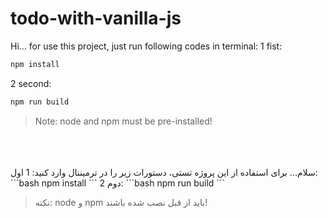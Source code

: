 # todo-with-vanilla-js
Hi...
for use this project, just run following codes in terminal:
1 fist:
```bash
npm install
```
2 second:
```bash
npm run build
```
> Note: node and npm must be pre-installed!
<br>
<br>
<br>
سلام...
برای استفاده از این پروژه تستی، دستورات زیر را در ترمیننال وارد کنید:
1 اول:
```bash
npm install
```
2 دوم:
```bash
npm run build
```

> نکته: node و npm باید از قبل نصب شده باشند!
